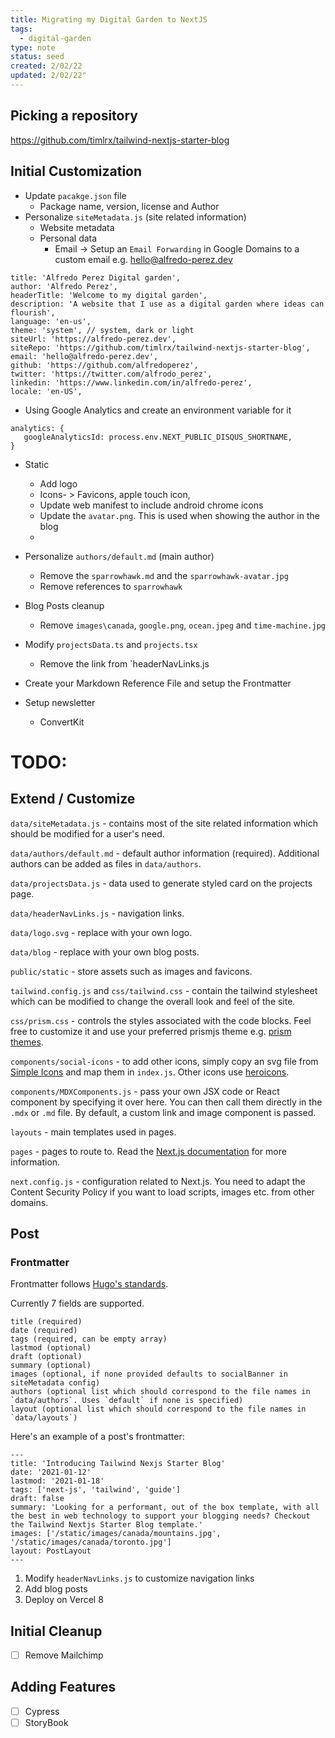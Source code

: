 ```yaml
---
title: Migrating my Digital Garden to NextJS
tags:
  - digital-garden
type: note
status: seed
created: 2/02/22
updated: 2/02/22"
---
```


## Picking a repository

https://github.com/timlrx/tailwind-nextjs-starter-blog


## Initial Customization
- Update `pacakge.json` file
	- Package name, version, license and Author
-  Personalize `siteMetadata.js` (site related information)  
	-  Website metadata
	-  Personal data
		- Email -> Setup an `Email Forwarding` in Google Domains to a custom email e.g. hello@alfredo-perez.dev
```
title: 'Alfredo Perez Digital garden',  
author: 'Alfredo Perez',  
headerTitle: 'Welcome to my digital garden',  
description: 'A website that I use as a digital garden where ideas can flourish',  
language: 'en-us',  
theme: 'system', // system, dark or light  
siteUrl: 'https://alfredo-perez.dev',  
siteRepo: 'https://github.com/timlrx/tailwind-nextjs-starter-blog',  
email: 'hello@alfredo-perez.dev',  
github: 'https://github.com/alfredoperez',  
twitter: 'https://twitter.com/alfrodo_perez',  
linkedin: 'https://www.linkedin.com/in/alfredo-perez',  
locale: 'en-US',
 ```

- Using Google Analytics and create an environment variable for it
```
analytics: {
   googleAnalyticsId: process.env.NEXT_PUBLIC_DISQUS_SHORTNAME,
}
```

- Static
	- Add logo
	- Icons- > Favicons,  apple touch icon, 
	- Update web manifest to include android chrome icons
	- Update the `avatar.png`. This is used when showing the author in the blog
	-
- Personalize `authors/default.md` (main author)  
	- Remove the `sparrowhawk.md` and the `sparrowhawk-avatar.jpg`
	- Remove references to `sparrowhawk`
- Blog Posts cleanup
	- Remove `images\canada`, `google.png`, `ocean.jpeg` and `time-machine.jpg`
	
- Modify `projectsData.ts` and `projects.tsx`  
	- Remove the link from  `headerNavLinks.js
- Create your Markdown Reference File and setup the Frontmatter

- Setup newsletter
	- ConvertKit




# TODO:
## Extend / Customize  
  
`data/siteMetadata.js` - contains most of the site related information which should be modified for a user's need.  
  
`data/authors/default.md` - default author information (required). Additional authors can be added as files in `data/authors`.  
  
`data/projectsData.js` - data used to generate styled card on the projects page.  
  
`data/headerNavLinks.js` - navigation links.  
  
`data/logo.svg` - replace with your own logo.  
  
`data/blog` - replace with your own blog posts.  
  
`public/static` - store assets such as images and favicons.  
  
`tailwind.config.js` and `css/tailwind.css` - contain the tailwind stylesheet which can be modified to change the overall look and feel of the site.  
  
`css/prism.css` - controls the styles associated with the code blocks. Feel free to customize it and use your preferred prismjs theme e.g. [prism themes](https://github.com/PrismJS/prism-themes).  
  
`components/social-icons` - to add other icons, simply copy an svg file from [Simple Icons](https://simpleicons.org/) and map them in `index.js`. Other icons use [heroicons](https://heroicons.com/).  
  
`components/MDXComponents.js` - pass your own JSX code or React component by specifying it over here. You can then call them directly in the `.mdx` or `.md` file. By default, a custom link and image component is passed.  
  
`layouts` - main templates used in pages.  
  
`pages` - pages to route to. Read the [Next.js documentation](https://nextjs.org/docs) for more information.  
  
`next.config.js` - configuration related to Next.js. You need to adapt the Content Security Policy if you want to load scripts, images etc. from other domains.  
  
## Post  
  
### Frontmatter  
  
Frontmatter follows [Hugo's standards](https://gohugo.io/content-management/front-matter/).  
  
Currently 7 fields are supported.  
  
```  
title (required)  
date (required)  
tags (required, can be empty array)  
lastmod (optional)  
draft (optional)  
summary (optional)  
images (optional, if none provided defaults to socialBanner in siteMetadata config)  
authors (optional list which should correspond to the file names in `data/authors`. Uses `default` if none is specified)  
layout (optional list which should correspond to the file names in `data/layouts`)  
```  
  
Here's an example of a post's frontmatter:  
  
```  
---  
title: 'Introducing Tailwind Nexjs Starter Blog'  
date: '2021-01-12'  
lastmod: '2021-01-18'  
tags: ['next-js', 'tailwind', 'guide']  
draft: false  
summary: 'Looking for a performant, out of the box template, with all the best in web technology to support your blogging needs? Checkout the Tailwind Nextjs Starter Blog template.'  
images: ['/static/images/canada/mountains.jpg', '/static/images/canada/toronto.jpg']  
layout: PostLayout  
---  
```




1. Modify `headerNavLinks.js` to customize navigation links  
2. Add blog posts  
3. Deploy on Vercel
8
 ## Initial Cleanup
- [ ]  Remove Mailchimp


##  Adding Features
- [ ] Cypress
- [ ]  StoryBook
